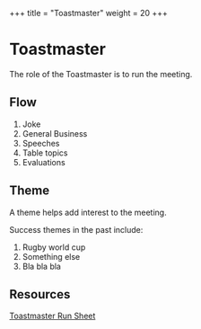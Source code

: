 +++
title =  "Toastmaster"
weight = 20
+++

# Toastmaster

The role of the Toastmaster is to run the meeting.

## Flow

1. Joke
1. General Business
1. Speeches
1. Table topics
1. Evaluations

## Theme

A theme helps add interest to the meeting.

Success themes in the past include:

1. Rugby world cup
1. Something else
1. Bla bla bla

## Resources

[Toastmaster Run Sheet](https://google.com/)